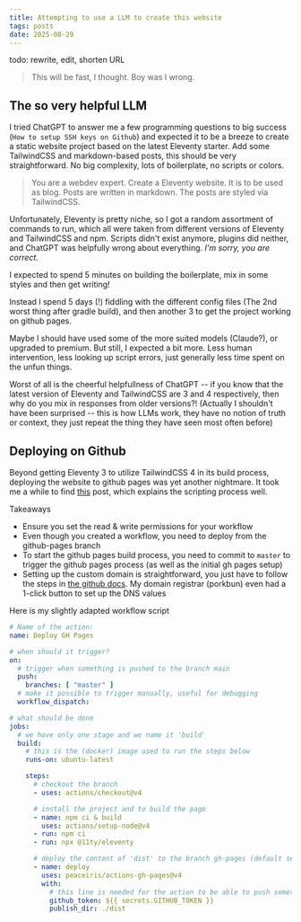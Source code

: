 ```yaml
---
title: Attempting to use a LLM to create this website
tags: posts
date: 2025-08-29
---
```


todo: rewrite, edit, shorten URL

> This will be fast, I thought. Boy was I wrong.

## The so very helpful LLM 

I tried ChatGPT to answer me a few programming questions to big success (`How to setup SSH keys on Github`) and expected it to be a breeze to create a static website project based on the latest Eleventy starter. Add some TailwindCSS and markdown-based posts, this should be very straightforward. No big complexity, lots of boilerplate, no scripts or colors.

> You are a webdev expert. Create a Eleventy website. It is to be used as blog. Posts are written in markdown. The posts are styled via TailwindCSS.

Unfortunately, Eleventy is pretty niche, so I got a random assortment of commands to run, which all were taken from different versions of Eleventy and TailwindCSS and npm. Scripts didn't exist anymore, plugins did neither, and ChatGPT was helpfully wrong about everything. _I'm sorry, you are correct._

I expected to spend 5 minutes on building the boilerplate, mix in some styles and then get writing!

Instead I spend 5 days (!) fiddling with the different config files (The 2nd worst thing after gradle build), and then another 3 to get the project working on github pages.

Maybe I should have used some of the more suited models (Claude?), or upgraded to premium. But still, I expected a bit more. Less human intervention, less looking up script errors, just generally less time spent on the unfun things.

Worst of all is the cheerful helpfullness of ChatGPT -- if you know that the latest version of Eleventy and TailwindCSS are 3 and 4 respectively, then why do you mix in responses from older versions?! (Actually I shouldn't have been surprised -- this is how LLMs work, they have no notion of truth or context, they just repeat the thing they have seen most often before)

## Deploying on Github

Beyond getting Eleventy 3 to utilize TailwindCSS 4 in its build process, deploying the website to github pages was yet another nightmare. It took me a while to find [this](https://www.dawidsblog.com/posts/tutorial_11ty_github_pages/) post, which explains the scripting process well.

Takeaways
- Ensure you set the read & write permissions for your workflow
- Even though you created a workflow, you need to deploy from the github-pages branch
- To start the github pages build process, you need to commit to `master` to trigger the github pages process (as well as the initial gh pages setup)
- Setting up the custom domain is straightforward, you just have to follow the steps in [the github docs](https://docs.github.com/en/pages/configuring-a-custom-domain-for-your-github-pages-site/managing-a-custom-domain-for-your-github-pages-site). My domain registrar (porkbun) even had a 1-click button to set up the DNS values

Here is my slightly adapted workflow script

```yml
# Name of the action:
name: Deploy GH Pages

# when should it trigger? 
on:
  # trigger when something is pushed to the branch main
  push: 
    branches: [ "master" ]
  # make it possible to trigger manually, useful for debugging
  workflow_dispatch: 

# what should be done
jobs:
  # we have only one stage and we name it 'build'
  build:
    # this is the (docker) image used to run the steps below
    runs-on: ubuntu-latest

    steps:
      # checkout the branch
      - uses: actions/checkout@v4

      # install the project and to build the page
      - name: npm ci & build
        uses: actions/setup-node@v4
      - run: npm ci
      - run: npx @11ty/eleventy

      # deploy the content of 'dist' to the branch gh-pages (default setting)
      - name: deploy
        uses: peaceiris/actions-gh-pages@v4
        with:
          # this line is needed for the action to be able to push something to your repository
          github_token: ${{ secrets.GITHUB_TOKEN }}
          publish_dir: ./dist
```
